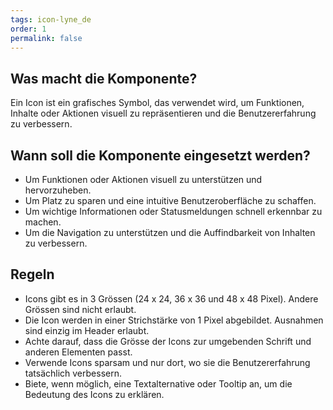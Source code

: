 ```yaml
---
tags: icon-lyne_de
order: 1
permalink: false
---
```



## Was macht die Komponente?
Ein Icon ist ein grafisches Symbol, das verwendet wird, um Funktionen, Inhalte oder Aktionen visuell zu repräsentieren und die Benutzererfahrung zu verbessern.

## Wann soll die Komponente eingesetzt werden?
* Um Funktionen oder Aktionen visuell zu unterstützen und hervorzuheben.
* Um Platz zu sparen und eine intuitive Benutzeroberfläche zu schaffen.
* Um wichtige Informationen oder Statusmeldungen schnell erkennbar zu machen.
* Um die Navigation zu unterstützen und die Auffindbarkeit von Inhalten zu verbessern.

## Regeln
* Icons gibt es in 3 Grössen (24 x 24, 36 x 36 und 48 x 48 Pixel). Andere Grössen sind nicht erlaubt.
* Die Icon werden in einer Strichstärke von 1 Pixel abgebildet. Ausnahmen sind einzig im Header erlaubt.
* Achte darauf, dass die Grösse der Icons zur umgebenden Schrift und anderen Elementen passt.
* Verwende Icons sparsam und nur dort, wo sie die Benutzererfahrung tatsächlich verbessern.
* Biete, wenn möglich, eine Textalternative oder Tooltip an, um die Bedeutung des Icons zu erklären.

